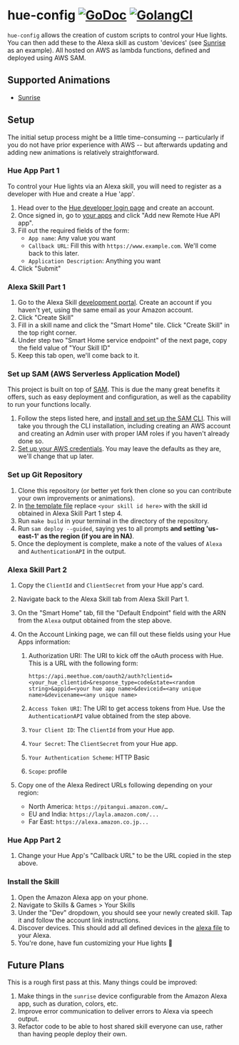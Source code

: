 # hue-config [![GoDoc](https://img.shields.io/badge/godoc-reference-blue.svg)](https://godoc.org/github.com/ragurney/hue-config) [![GolangCI](https://img.shields.io/badge/GolangCI-A+-9cf)](https://golangci.com)

`hue-config` allows the creation of custom scripts to control your Hue lights. You can then add these to the Alexa skill as custom 'devices' (see [Sunrise](./animations/sunrise/README.md) as an example). All hosted on AWS as lambda functions, defined and deployed using AWS SAM.

## Supported Animations

- [Sunrise](./animations/sunrise/README.md)

## Setup

The initial setup process might be a little time-consuming -- particularly if you do not have prior experience with
AWS -- but afterwards updating and adding new animations is relatively straightforward.

### Hue App Part 1

To control your Hue lights via an Alexa skill, you will need to register as a developer with Hue and create a Hue 'app'.

1. Head over to the [Hue developer login page](https://developers.meethue.com/login/) and create an account.
1. Once signed in, go to [your apps](https://developers.meethue.com/my-apps/) and click "Add new Remote Hue API app".
1. Fill out the required fields of the form:
   - `App name`: Any value you want
   - `Callback URL`: Fill this with `https://www.example.com`. We'll come back to this later.
   - `Application Description`: Anything you want
1. Click "Submit"

### Alexa Skill Part 1

1. Go to the Alexa Skill [development portal](https://developer.amazon.com/alexa/console/ask?). Create an account if you
   haven't yet, using the same email as your Amazon account.
1. Click "Create Skill"
1. Fill in a skill name and click the "Smart Home" tile. Click "Create Skill" in the top right corner.
1. Under step two "Smart Home service endpoint" of the next page, copy the field value of "Your Skill ID"
1. Keep this tab open, we'll come back to it.

### Set up SAM (AWS Serverless Application Model)

This project is built on top of [SAM](https://docs.aws.amazon.com/serverless-application-model/latest/developerguide/what-is-sam.html). This is due the many great benefits it offers, such as easy deployment and configuration, as well as
the capability to run your functions locally.

1. Follow the steps listed here, and [install and set up the SAM CLI](https://docs.aws.amazon.com/serverless-application-modellatest/developerguide/serverless-sam-cli-install.html).
   This will take you through the CLI installation, including creating an AWS account and creating an Admin user with
   proper IAM roles if you haven't already done so.
1. [Set up your AWS credentials](https://docs.aws.amazon.com/serverless-application-model/latest/developerguide/serverless-getting-started-set-up-credentials.html). You may leave the defaults as they are, we'll change that up later.

### Set up Git Repository

1. Clone this repository (or better yet fork then clone so you can contribute your own improvements or animations).
1. In [the template file](./template.yaml) replace `<your skill id here>` with the skill id obtained in Alexa Skill Part
   1 step 4.
1. Run `make build` in your terminal in the directory of the repository.
1. Run `sam deploy --guided`, saying yes to all prompts **and setting 'us-east-1' as the region (if you are in NA)**.
1. Once the deployment is complete, make a note of the values of `Alexa` and `AuthenticationAPI` in the output.

### Alexa Skill Part 2

1. Copy the `ClientId` and `ClientSecret` from your Hue app's card.
1. Navigate back to the Alexa Skill tab from Alexa Skill Part 1.
1. On the "Smart Home" tab, fill the "Default Endpoint" field with the ARN from the `Alexa` output obtained from the
   step above.
1. On the Account Linking page, we can fill out these fields using your Hue Apps information:

   1. Authorization URI: The URI to kick off the oAuth process with Hue. This is a URL with the following form:

      ```
      https://api.meethue.com/oauth2/auth?clientid=<your_hue_clientid>&response_type=code&state=<random string>&appid=<your hue app name>&deviceid=<any unique name>&devicename=<any unique name>

      ```

   1. `Access Token URI`: The URI to get access tokens from Hue. Use the `AuthenticationAPI` value obtained from the
      step above.
   1. `Your Client ID`: The `ClientId` from your Hue app.
   1. `Your Secret`: The `ClientSecret` from your Hue app.
   1. `Your Authentication Scheme`: HTTP Basic
   1. `Scope`: profile

1. Copy one of the Alexa Redirect URLs following depending on your region:
   - North America: `https://pitangui.amazon.com/…`
   - EU and India: `https://layla.amazon.com/...`
   - Far East: `https://alexa.amazon.co.jp...`

### Hue App Part 2

1. Change your Hue App's "Callback URL" to be the URL copied in the step above.

### Install the Skill

1. Open the Amazon Alexa app on your phone.
1. Navigate to Skills & Games > Your Skills
1. Under the "Dev" dropdown, you should see your newly created skill. Tap it and follow the account link instructions.
1. Discover devices. This should add all defined devices in the [alexa file](./lambdas/alexa/main.go) to your Alexa.
1. You're done, have fun customizing your Hue lights 🎉

## Future Plans

This is a rough first pass at this. Many things could be improved:

1. Make things in the `sunrise` device configurable from the Amazon Alexa app, such as duration, colors, etc.
1. Improve error communication to deliver errors to Alexa via speech output.
1. Refactor code to be able to host shared skill everyone can use, rather than having people deploy their own.
